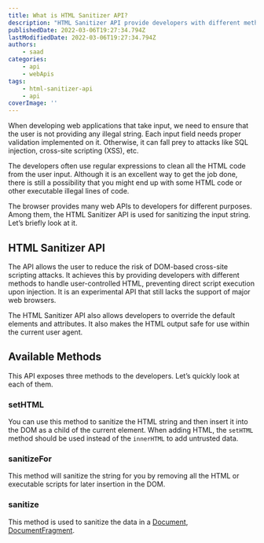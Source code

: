 ```yaml
---
title: What is HTML Sanitizer API?
description: "HTML Sanitizer API provide developers with different methods to handle user-controlled HTML, preventing direct script execution upon injection. In this piece, let's briefly look at it."
publishedDate: 2022-03-06T19:27:34.794Z
lastModifiedDate: 2022-03-06T19:27:34.794Z
authors:
    - saad
categories:
    - api
    - webApis
tags:
    - html-sanitizer-api
    - api
coverImage: ''
---
```


<Lead>

When developing web applications that take input, we need to ensure that the user is not providing any illegal string. Each input field needs proper validation implemented on it. Otherwise, it can fall prey to attacks like SQL injection, cross-site scripting (XSS), etc.

</Lead>

The developers often use regular expressions to clean all the HTML code from the user input. Although it is an excellent way to get the job done, there is still a possibility that you might end up with some HTML code or other executable illegal lines of code.

The browser provides many web APIs to developers for different purposes. Among them, the HTML Sanitizer API is used for sanitizing the input string. Let’s briefly look at it.

## HTML Sanitizer API

The API allows the user to reduce the risk of DOM-based cross-site scripting attacks. It achieves this by providing developers with different methods to handle user-controlled HTML, preventing direct script execution upon injection. It is an experimental API that still lacks the support of major web browsers.

The HTML Sanitizer API also allows developers to override the default elements and attributes. It also makes the HTML output safe for use within the current user agent.

## Available Methods

This API exposes three methods to the developers. Let’s quickly look at each of them.

### setHTML

You can use this method to sanitize the HTML string and then insert it into the DOM as a child of the current element. When adding HTML, the `setHTML` method should be used instead of the `innerHTML` to add untrusted data.

### sanitizeFor

This method will sanitize the string for you by removing all the HTML or executable scripts for later insertion in the DOM.

### sanitize

This method is used to sanitize the data in a [Document](https://developer.mozilla.org/en-US/docs/Web/API/Document), [DocumentFragment](https://developer.mozilla.org/en-US/docs/Web/API/DocumentFragment).

